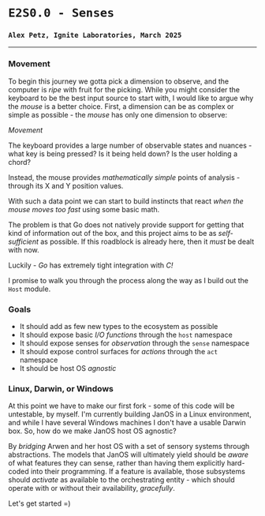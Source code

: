 # `E2S0.0 - Senses`
### `Alex Petz, Ignite Laboratories, March 2025`

---

### Movement
To begin this journey we gotta pick a dimension to observe, and the computer is _ripe_ with fruit for the picking.
While you might consider the keyboard to be the best input source to start with, I would like to argue why the
_mouse_ is a better choice.  First, a dimension can be as complex or simple as possible - the _mouse_ has only
one dimension to observe:

_Movement_

The keyboard provides a large number of observable states and nuances - what key is being pressed?  Is it being
held down?  Is the user holding a chord?

Instead, the mouse provides _mathematically simple_ points of analysis - through its X and Y position values.

With such a data point we can start to build instincts that react _when the mouse moves too fast_ using
some basic math.

The problem is that Go does not natively provide support for getting that kind of information out of the box,
and this project aims to be as _self-sufficient_ as possible.  If this roadblock is already here, then it
_must_ be dealt with now.

Luckily - _Go_ has extremely tight integration with _C!_

I promise to walk you through the process along the way as I build out the `Host` module.

### Goals
- It should add as few new types to the ecosystem as possible
- It should expose basic _I/O functions_ through the `host` namespace
- It should expose senses for _observation_ through the `sense` namespace
- It should expose control surfaces for _actions_ through the `act` namespace
- It should be host OS _agnostic_

### Linux, Darwin, or Windows
At this point we have to make our first fork - some of this code will be untestable, by myself.  I'm currently
building JanOS in a Linux environment, and while I have several Windows machines I don't have a usable Darwin
box.  So, how do we make JanOS host OS agnostic?

By _bridging_ Arwen and her host OS with a set of sensory systems through abstractions.  The models that JanOS
will ultimately yield should be _aware_ of what features they can sense, rather than having them explicitly
hard-coded into their programming.  If a feature is available, those subsystems should _activate_ as available
to the orchestrating entity - which should operate with or without their availability, _gracefully_.

Let's get started =)